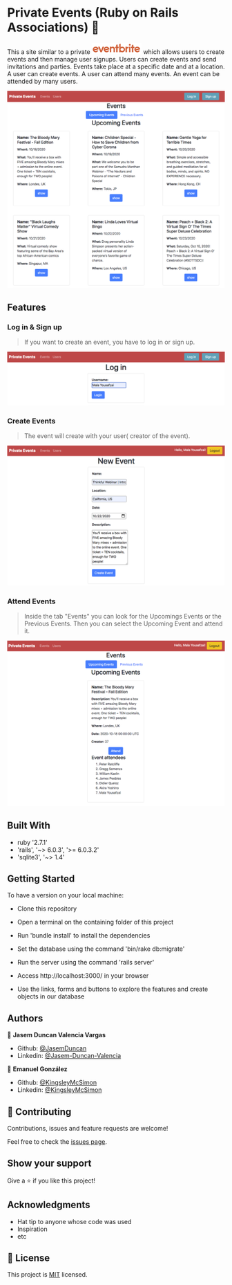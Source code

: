 # Private Events (Ruby on Rails Associations) 🚀 


This a site similar to a private  ![screenshot](app/assets/images/eventbrite.png) which allows users to create events and then manage user signups. Users can create events and send invitations and parties. Events take place at a specific date and at a location. A user can create events. A user can attend many events. An event can be attended by many users.

![screenshot](app/assets/images/all.png)

## Features

### Log in & Sign up
> If you want to create an event, you have to log in or sign up.

![screenshot](app/assets/images/login.png)

### Create Events
> The event will create with your user( creator of the event).

![screenshot](app/assets/images/event.png)

### Attend Events
> Inside the tab "Events" you can look for the Upcomings Events or the Previous Events. Then you can select the Upcoming Event and attend it.

![screenshot](app/assets/images/attend.png)

## Built With

- ruby '2.7.1'
- 'rails', '~> 6.0.3', '>= 6.0.3.2'
- 'sqlite3', '~> 1.4'

## Getting Started

​To have a version on your local machine:

- Clone this repository
- Open a terminal on the containing folder of this project
- Run 'bundle install' to install the dependencies
- Set the database using the command 'bin/rake db:migrate'
- Run the server using the command 'rails server'

- Access http://localhost:3000/ in your browser

- Use the links, forms and buttons to explore the features and create objects in our database


## Authors

👤 **Jasem Duncan Valencia Vargas**

- Github: [@JasemDuncan](https://github.com/JasemDuncan)
- Linkedin: [@Jasem-Duncan-Valencia](https://www.linkedin.com/in/jasem-duncan-valencia/)

👤 **Emanuel González**

- Github: [@KingsleyMcSimon](https://github.com/KingsleyMcSimon)
- Linkedin: [@KingsleyMcSimon](https://www.linkedin.com/in/kingsley-mcsimon-o-44411517a/)

## 🤝 Contributing

Contributions, issues and feature requests are welcome!

Feel free to check the [issues page](issues/).

## Show your support

Give a ⭐️ if you like this project!

## Acknowledgments

- Hat tip to anyone whose code was used
- Inspiration
- etc

## 📝 License

This project is [MIT](lic.url) licensed.
